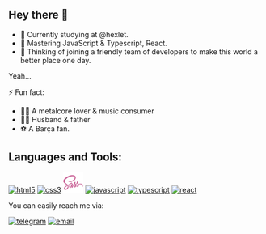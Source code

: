 ## Hey there 👋

- 🔭 Currently studying at @hexlet.
- 🌱 Mastering JavaScript & Typescript, React.
- 💭 Thinking of joining a friendly team of developers to make this world a better place one day.
  
Yeah...
  
  ⚡ Fun fact:
  - 🤘🏻 A metalcore lover & music consumer
  - 👨🏼 Husband & father
  - ⚽️ A Barça fan.


## Languages and Tools:

<p align="left"> 
<a href="https://www.w3.org/html/" target="_blank" rel="noreferrer"> <img src="https://github.com/user-attachments/assets/5195d7d6-ef47-4a63-a8b2-75b0587aaaa4" alt="html5" width="40" height="40"/></a>
<a href="https://www.w3schools.com/css/" target="_blank" rel="noreferrer"> <img src="https://github.com/user-attachments/assets/05d6b6d2-8dc8-4e16-a458-c3768ee4afdd" alt="css3" width="40" height="40"/></a>  
<a href="https://sass-lang.com" target="_blank" rel="noreferrer"> <img src="https://raw.githubusercontent.com/devicons/devicon/master/icons/sass/sass-original.svg" alt="sass" width="40" height="40"/></a> 
<a href="https://developer.mozilla.org/en-US/docs/Web/JavaScript" target="_blank" rel="noreferrer"> <img src="https://github.com/user-attachments/assets/74a2da8b-0116-44c3-9f39-34faba12f520" alt="javascript" width="40" height="40"/></a> 
<a href="https://www.typescriptlang.org/" target="_blank" rel="noreferrer"> <img src="https://github.com/user-attachments/assets/2d7e10a7-a964-4515-b8f9-83ab4c41e16b" alt="typescript" width="40" height="40"/></a> 
<a href="https://reactjs.org/" target="_blank" rel="noreferrer"> <img src="https://github.com/user-attachments/assets/13edcfe0-c362-45ba-a697-ad9f1a980b94" alt="react" width="40" height="40"/></a> 
</p>


You can easily reach me via:

<a href="t.me/tdd0m" target="_blank" rel="noreferrer"> <img src="https://github.com/user-attachments/assets/f2685e93-a1e5-4ad4-9b60-cbe9e0d95285" alt="telegram" width="30" height="30"/></a>
<a href="mailto:tdd3vlp@gmail" target="_blank" rel="noreferrer"> <img src="https://github.com/user-attachments/assets/f42a2227-dba1-4a9f-9465-5323ab307d2e" alt="email" width="30" height="30"/></a>

<!--
**tdd3vlp/tdd3vlp** is a ✨ _special_ ✨ repository because its `README.md` (this file) appears on your GitHub profile.

Here are some ideas to get you started:

- 🔭 I’m currently working on ...
- 🌱 I’m currently learning ...
- 👯 I’m looking to collaborate on ...
- 🤔 I’m looking for help with ...
- 💬 Ask me about ...
- 📫 How to reach me: ...
- 😄 Pronouns: ...
- ⚡ Fun fact: ...
-->
